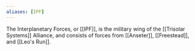 ```yaml
---
aliases: [IPF]
---
```


The Interplanetary Forces, or [[IPF]], is the military wing of the [[Trisolar Systems]] Alliance, and consists of forces from [[Anseter]], [[Freestead]], and [[Leo's Run]].